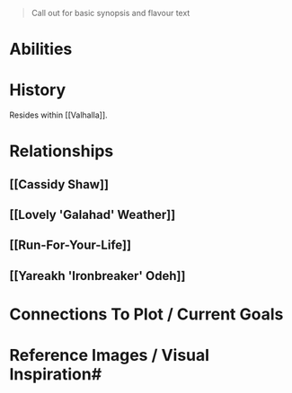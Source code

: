 > Call out for basic synopsis and flavour text

# Abilities

# History
Resides within [[Valhalla]].
# Relationships
## [[Cassidy Shaw]]
## [[Lovely 'Galahad' Weather]]
## [[Run-For-Your-Life]] 
## [[Yareakh 'Ironbreaker' Odeh]]


# Connections To Plot / Current Goals

# Reference Images / Visual Inspiration# 